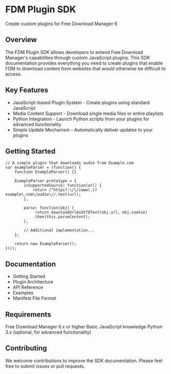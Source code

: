 # FDM Plugin SDK
Create custom plugins for Free Download Manager 6

## Overview
The FDM Plugin SDK allows developers to extend Free Download Manager's capabilities through custom JavaScript plugins. This SDK documentation provides everything you need to create plugins that enable FDM to download content from websites that would otherwise be difficult to access.

## Key Features

- JavaScript-based Plugin System - Create plugins using standard JavaScript
- Media Content Support - Download single media files or entire playlists
- Python Integration - Launch Python scripts from your plugins for advanced functionality
- Simple Update Mechanism - Automatically deliver updates to your plugins

## Getting Started

    // A simple plugin that downloads audio from Example.com
    var exampleParser = (function() {
        function ExampleParser() {}
    
        ExampleParser.prototype = {
            isSupportedSource: function(url) {
                return /^https?:\/\/(www\.)?example\.com\/audio\//.test(url);
            },
        
            parse: function(obj) {
                 return downloadUrlAsUtf8Text(obj.url, obj.cookie)
                .then(this.parseContent);
            },
        
            // Additional implementation...
        };
    
        return new ExampleParser();
    }());

## Documentation

- Getting Started
- Plugin Architecture
- API Reference
- Examples
- Manifest File Format

## Requirements

Free Download Manager 6.x or higher
Basic JavaScript knowledge
Python 3.x (optional, for advanced functionality)

## Contributing
We welcome contributions to improve the SDK documentation. Please feel free to submit issues or pull requests.
